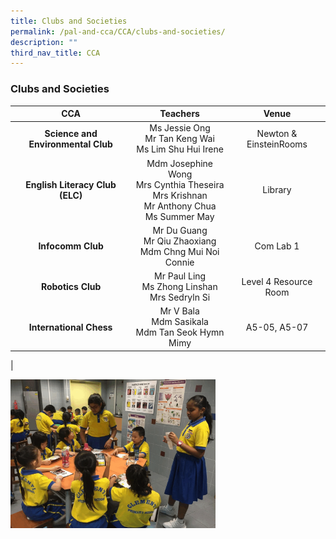```yaml
---
title: Clubs and Societies
permalink: /pal-and-cca/CCA/clubs-and-societies/
description: ""
third_nav_title: CCA
---
```

### Clubs and Societies

| **CCA** | **Teachers** | **Venue** |
|:---:|:---:|:---:|
| **Science and Environmental Club** | Ms Jessie Ong <br>Mr Tan Keng Wai <br> Ms Lim Shu Hui Irene | Newton &amp; EinsteinRooms |
| **English Literacy Club (ELC)** | Mdm Josephine Wong <br> Mrs Cynthia Theseira<br> Mrs Krishnan <br> Mr Anthony Chua<br> Ms Summer May | Library |
| **Infocomm Club** | Mr Du Guang <br>Mr Qiu Zhaoxiang<br> Mdm Chng Mui Noi Connie | Com Lab 1 |
| **Robotics Club** | Mr Paul Ling <br>Ms Zhong Linshan <br>Mrs Sedryln Si | Level 4 Resource Room |
| **International Chess** | Mr V Bala <br>Mdm Sasikala <br>Mdm Tan Seok Hymn Mimy  | A5-05, A5-07 |
|

<img src="/images/sci%20and%20environmental%20club.gif" style="width:65%">